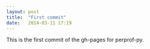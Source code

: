 ```yaml
---
layout: post
title:  "First commit"
date:   2014-03-11 17:19
---
```


This is the first commit of the gh-pages for perprof-py.
